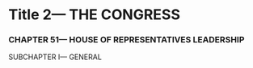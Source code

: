
# Title 2— THE CONGRESS
### CHAPTER 51— HOUSE OF REPRESENTATIVES LEADERSHIP

SUBCHAPTER I— GENERAL

